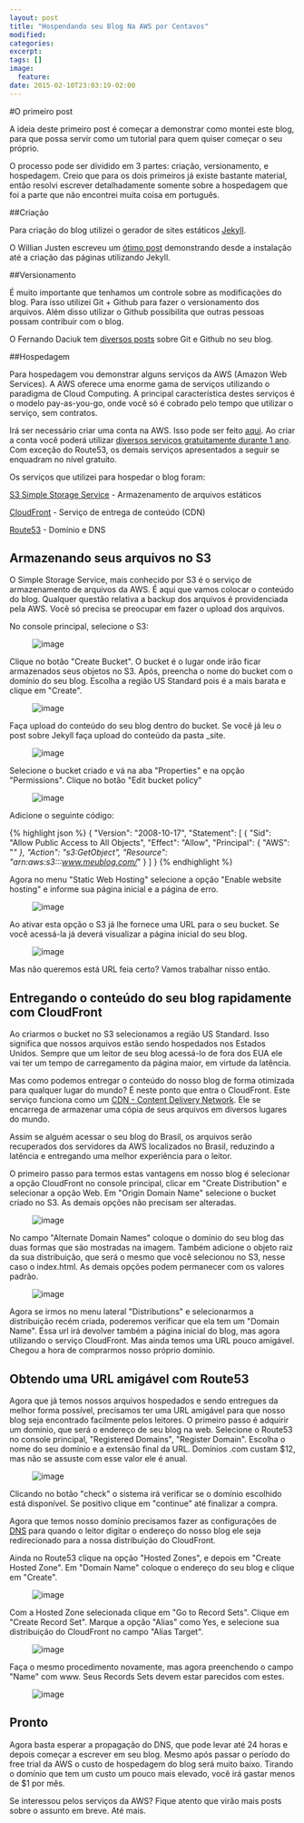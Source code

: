 ```yaml
---
layout: post
title: "Hospendando seu Blog Na AWS por Centavos"
modified:
categories: 
excerpt:
tags: []
image:
  feature:
date: 2015-02-10T23:03:19-02:00
---
```


#O primeiro post

A ideia deste primeiro post é começar a demonstrar como montei este blog, para que possa servir como um tutorial para quem quiser começar o seu próprio.

O processo pode ser dividido em 3 partes: criação, versionamento, e hospedagem. Creio que para os dois primeiros já existe bastante material, então resolvi escrever detalhadamente somente sobre a hospedagem que foi a parte que não encontrei muita coisa em português. 

##Criação 

Para criação do blog utilizei o gerador de sites estáticos [Jekyll](http://jekyllrb.com/).

O Willian Justen escreveu um [ótimo post](http://willianjusten.com.br/perguntas-e-respostas-jekyll/) demonstrando desde a instalação até a criação das páginas utilizando Jekyll.


##Versionamento 

É muito importante que tenhamos um controle sobre as modificações do blog. Para isso utilizei Git + Github para fazer o versionamento dos arquivos. Além disso utilizar o Github possibilita que outras pessoas possam contribuir com o blog.

O Fernando Daciuk tem [diversos posts](http://blog.da2k.com.br/2014/01/19/manter-repositorio-github-forkado-sincronizado-com-o-original/) sobre Git e Github no seu blog. 


##Hospedagem

Para hospedagem vou demonstrar alguns serviços da AWS (Amazon Web Services). A AWS oferece uma enorme gama de serviços utilizando o paradigma de Cloud Computing. A principal característica destes serviços é o modelo pay-as-you-go, onde você só é cobrado pelo tempo que utilizar o serviço, sem contratos.

Irá ser necessário criar uma conta na AWS. Isso pode ser feito [aqui](http://aws.amazon.com/pt/). Ao criar a conta você poderá utilizar [diversos serviços gratuitamente durante 1 ano](http://aws.amazon.com/pt/free/). Com exceção do Route53, os demais serviços apresentados a seguir se enquadram no nível gratuito.

Os serviços que utilizei para hospedar o blog foram: 

[S3 Simple Storage Service](http://aws.amazon.com/pt/s3/) - Armazenamento de arquivos estáticos


[CloudFront](http://aws.amazon.com/pt/cloudfront/) - Serviço de entrega de conteúdo (CDN)


[Route53](http://aws.amazon.com/pt/route53/) - Domínio e DNS


## Armazenando seus arquivos no S3
O Simple Storage Service, mais conhecido por S3 é o serviço de armazenamento de arquivos da AWS. É aqui que vamos colocar o conteúdo do blog. Qualquer questão relativa a backup dos arquivos é providenciada pela AWS. Você só precisa se preocupar em fazer o upload dos arquivos. 

No console principal, selecione o S3:

<figure>
	<img src="/images/2015-02-10-hospedando-seu-blog-na-aws-por-centavos/1.png" alt="image">
</figure>

Clique no botão "Create Bucket". O bucket é o lugar onde irão ficar armazenados seus objetos no S3. Após, preencha o nome do bucket com o domínio do seu blog. Escolha a região US Standard pois é a mais barata e clique em "Create".

<figure>
	<img src="/images/2015-02-10-hospedando-seu-blog-na-aws-por-centavos/2.png" alt="image">
</figure>

Faça upload do conteúdo do seu blog dentro do bucket. Se você já leu o post sobre Jekyll faça upload do conteúdo da pasta _site.

<figure>
	<img src="/images/2015-02-10-hospedando-seu-blog-na-aws-por-centavos/3.png" alt="image">
</figure>

Selecione o bucket criado e vá na aba "Properties" e na opção "Permissions". Clique no botão "Edit bucket policy"

<figure>
	<img src="/images/2015-02-10-hospedando-seu-blog-na-aws-por-centavos/4.png" alt="image">
</figure>

Adicione o seguinte código:

{% highlight json %}
{
	"Version": "2008-10-17",
	"Statement": [
		{
			"Sid": "Allow Public Access to All Objects",
			"Effect": "Allow",
			"Principal": {
				"AWS": "*"
			},
			"Action": "s3:GetObject",
			"Resource": "arn:aws:s3:::www.meublog.com/*"
		}
	]
}
{% endhighlight %}

Agora no menu "Static Web Hosting" selecione a opção "Enable website hosting" e informe sua página inicial e a página de erro.

<figure>
	<img src="/images/2015-02-10-hospedando-seu-blog-na-aws-por-centavos/5.png" alt="image">
</figure>

Ao ativar esta opção o S3 já lhe fornece uma URL para o seu bucket. Se você acessá-la já deverá visualizar a página inicial do seu blog.

<figure>
	<img src="/images/2015-02-10-hospedando-seu-blog-na-aws-por-centavos/6.png" alt="image">
</figure>

Mas não queremos está URL feia certo? Vamos trabalhar nisso então.

## Entregando o conteúdo do seu blog rapidamente com CloudFront

Ao criarmos o bucket no S3 selecionamos a região US Standard. Isso significa que nossos arquivos estão sendo hospedados nos Estados Unidos. Sempre que um leitor de seu blog acessá-lo de fora dos EUA ele vai ter um tempo de carregamento da página maior, em virtude da latência. 

Mas como podemos entregar o conteúdo do nosso blog de forma otimizada para qualquer lugar do mundo? É neste ponto que entra o CloudFront. Este serviço funciona como um [CDN - Content Delivery Network](http://www.wikiwand.com/pt/Content_Delivery_Network). Ele se encarrega de armazenar uma cópia de seus arquivos em diversos lugares do mundo. 

Assim se alguém acessar o seu blog do Brasil, os arquivos serão recuperados dos servidores da AWS localizados no Brasil, reduzindo a latência e entregando uma melhor experiência para o leitor.

O primeiro passo para termos estas vantagens em nosso blog é selecionar a opção CloudFront no console principal, clicar em "Create Distribution" e selecionar a opção Web. Em "Origin Domain Name" selecione o bucket criado no S3. As demais opções não precisam ser alteradas.

<figure>
	<img src="/images/2015-02-10-hospedando-seu-blog-na-aws-por-centavos/7.png" alt="image">
</figure>

No campo "Alternate Domain Names" coloque o domínio do seu blog das duas formas que são mostradas na imagem. Também adicione o objeto raiz da sua distribuição, que será o mesmo que você selecionou no S3, nesse caso o index.html. As demais opções podem permanecer com os valores padrão.

<figure>
	<img src="/images/2015-02-10-hospedando-seu-blog-na-aws-por-centavos/8.png" alt="image">
</figure>

Agora se irmos no menu lateral "Distributions" e selecionarmos a distribuição recém criada, poderemos verificar que ela tem um "Domain Name". Essa url irá devolver também a página inicial do blog, mas agora utilizando o serviço CloudFront. Mas ainda temos uma URL pouco amigável. Chegou a hora de comprarmos nosso próprio domínio.

## Obtendo uma URL amigável com Route53

Agora que já temos nossos arquivos hospedados e sendo entregues da melhor forma possível, precisamos ter uma URL amigável para que nosso blog seja encontrado facilmente pelos leitores. O primeiro passo é adquirir um domínio, que será o endereço de seu blog na web. Selecione o Route53 no console principal, "Registered Domains", "Register Domain". Escolha o nome do seu domínio e a extensão final da URL. Domínios .com custam $12, mas não se assuste com esse valor ele é anual. 

<figure>
	<img src="/images/2015-02-10-hospedando-seu-blog-na-aws-por-centavos/9.png" alt="image">
</figure>

Clicando no botão "check" o sistema irá verificar se o domínio escolhido está disponível. Se positivo clique em "continue" até finalizar a compra.

Agora que temos nosso domínio precisamos fazer as configurações de [DNS](http://www.wikiwand.com/pt/Domain_Name_System) para quando o leitor digitar o endereço do nosso blog ele seja redirecionado para a nossa distribuição do CloudFront.

Ainda no Route53 clique na opção "Hosted Zones", e depois em "Create Hosted Zone". Em "Domain Name" coloque o endereço do seu blog e clique em "Create".

<figure>
	<img src="/images/2015-02-10-hospedando-seu-blog-na-aws-por-centavos/10.png" alt="image">
</figure>

Com a Hosted Zone selecionada clique em "Go to Record Sets". Clique em "Create Record Set". Marque a opção "Alias" como Yes, e selecione sua distribuição do CloudFront no campo "Alias Target".

<figure>
	<img src="/images/2015-02-10-hospedando-seu-blog-na-aws-por-centavos/11.png" alt="image">
</figure>

Faça o mesmo procedimento novamente, mas agora preenchendo o campo "Name" com www. Seus Records Sets devem estar parecidos com estes.

<figure>
	<img src="/images/2015-02-10-hospedando-seu-blog-na-aws-por-centavos/12.png" alt="image">
</figure>

## Pronto
Agora basta esperar a propagação do DNS, que pode levar até 24 horas e depois começar a escrever em seu blog. Mesmo após passar o período do free trial da AWS o custo de hospedagem do blog será muito baixo. Tirando o domínio que tem um custo um pouco mais elevado, você irá gastar menos de $1 por mês. 

Se interessou pelos serviços da AWS? Fique atento que virão mais posts sobre o assunto em breve. Até mais.
